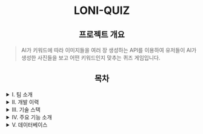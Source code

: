 <!-- 마크다운 작성 시 html 코드와 혼합해서 작성해도 되지만 마크다운 코드와 html코드가 붙지 않게 할 것. -->
<h1 align="center">LONI-QUIZ</h1>

<h2 align="center">프로젝트 개요</h2>

>AI가 키워드에 따라 이미지들을 여러 장 생성하는 API를 이용하여 유저들이 AI가 생성한 사진들을 보고 어떤 키워드인지 맞추는 퀴즈 게임입니다.

<!-- 간략한 개요와 함께 강조되는 이미지를 넣으시오. ex) 로고, 메인화면, 동영상(시연)  // 또는 게임 플레이 방법을 간단히 소개하는 것도 좋습니다.  -->

<h2 align="center">목차</h2>

<details>
  <summary>I. 팀 소개</summary>
  <!-- 할 일은 자신이 한 것을 <td>할 일</td> 내부에 <li></li>를 만들어 입력할 것. -->
  <h2 align="center" id = "I_team">[Palm Tree] Team</h2>
  <img alt="palm tree" src="https://github.com/sarimiro56/Markdown_Test/assets/128454837/463b4910-fa09-4f02-90e7-43554b236058" />  
  <p align="center">※ 프로필 이미지를 누르면 해당 GitHub로 이동합니다! </p>
  <Table align="center">
    <tr>
      <td>Github</td>
      <td>이름</td>
      <td>담당</td>
      <td>구현한 것</td>
    </tr>
    <tr>
      <td>
        <a href="https://github.com/bumjun2" target="_blank">
          <img src="https://github.com/bumjun2.png?size=150" alt="bumjun2's GitHub" />
        </a>
      </td>
      <td>정범준</td>
      <td>Project Manager & Backend</td>
      <td>
        <li>DB 생성</li>
      </td>
    </tr>
    <tr>
      <td>
        <a href="https://github.com/smg0218" target="_blank">
          <img src="https://avatars.githubusercontent.com/u/97341527?v=4" width="150" height="150" alt="Ajeabal's GitHub" />
        </a>
      </td>
      <td>이승한</td>
      <td>Backend</td>
      <td>
        <li>채팅 웹소켓 구현</li>
      </td>
    </tr>
    <tr>
      <td>
        <a href="https://github.com/oyg9731" target="_blank">
          <img src="https://github.com/oyg9731.png?size=150" alt="oyg9731's GitHub" />
        </a>
      </td>
      <td>오영석</td>
      <td>FrontEnd</td>
      <td>
        <li>Main(메인화면)</li>
        <li>GamePage(게임방)</li>
      </td>
    </tr>
    <tr>
      <td>
        <a href="https://github.com/YoungHeeSo" target="_blank">
          <img src="https://github.com/YoungHeeSo.png?size=150" alt="YoungHeeSo's GitHub" />
        </a>
      </td>
      <td>박소영</td>
      <td>FrontEnd</td>
      <td>
        <li>login(로그인)</li>
        <li>Join(회원가입)</li>
        <li>MyPage(사용자 프로필)</li>
      </td>
    </tr>
    <tr>
      <td>
        <a href="https://github.com/sarimiro56" target="_blank">
          <img src="https://github.com/sarimiro56.png?size=150" alt="sarimiro56's GitHub" />
        </a>
      </td>
      <td>태은선</td>
      <td>FrontEnd</td>
      <td>
        <li>Lobby(로비)</li>
      </td>
    </tr>
  </Table>
</details>

<details>
  <summary>II. 개발 이력</summary>
  <h2 align="center">개발 이력</h2>
  <p align="center">
    개발기간: 2024년 01월 15일 ~ 2024년 02월 22일
  </p>
  <!-- 이 곳에 개발 일정 달력을 넣어주세요. -->
</details>

<details>
  <summary>III. 기술 스택</summary>
  <h2 align="center">기술 스택</h2>

  <h3 align="center"> Frontend </h3>
  <p align="center">
    <img alt="Javascript" src="https://img.shields.io/badge/-Javascript-F7DF1E?style=flat-square&logo=javascript&logoColor=white" />
    <img alt="React" src="https://img.shields.io/badge/-React-45b8d8?style=flat-square&logo=react&logoColor=white" />
    <img alt="HTML5" src="https://img.shields.io/badge/-HTML5-E34F26?style=flat-square&logo=html5&logoColor=white" /> 
    <img alt="CSS3" src="https://img.shields.io/badge/-CSS3-157286?style=flat-square&logo=css3&logoColor=white" /> 
    <img alt="Bootstrap" src="https://img.shields.io/badge/-Bootstrap-563D7C?style=flat-square&logo=bootstrap&logoColor=white" />
  </p>

  <h3 align="center"> Backend </h3>
  <p align="center">
    <img alt="NodeJS" src="https://img.shields.io/badge/-NodeJS-43853d?style=flat-square&logo=nodedotjs&logoColor=white" />
    <img alt="Java" src="https://img.shields.io/badge/Java-007396?style=flat&logo=Conda-Forge&logoColor=white" />
  </p>

  <h3 align="center"> DB </h3>
  <p align="center">
    <img alt="MariaDb" src="https://img.shields.io/badge/-MariaDB-003545?style=flat-square&logo=mariadb&logoColor=white" />
    <img alt="AWS" src="https://img.shields.io/badge/AWS-%23FF9900.svg?style=for-the-badge&logo=amazon-aws&logoColor=white" />
  </p>

  <h3 align="center"> Tools </h3>
  <p align="center">
    <img alt="GIT" src="https://img.shields.io/badge/-Git-F05032?style=flat-square&logo=git&logoColor=white" />
    <img alt="GitHub" src="https://img.shields.io/badge/-GitHub-181717?style=flat-square&logo=github&logoColor=white" />
    <img alt="Postman" src="https://img.shields.io/badge/-Postman-FF6C37?style=flat-square&logo=postman&logoColor=white" />
  </p>

  <h3 align="center"> Another </h3>
  <p align="center">
    <img alt="Canva" src="https://img.shields.io/badge/Canva-%2300C4CC.svg?style=for-the-badge&logo=Canva&logoColor=white" />
    <img alt="Figma" src="https://img.shields.io/badge/figma-%23F24E1E.svg?style=for-the-badge&logo=figma&logoColor=white" />
    <img alt="KakaoTalk" src="https://img.shields.io/badge/kakaotalk-ffcd00.svg?style=for-the-badge&logo=kakaotalk&logoColor=000000" />
    <img alt="Discord" src="https://img.shields.io/badge/Discord-%235865F2.svg?style=for-the-badge&logo=discord&logoColor=white" />
  </p>
</details>

<details>
  <summary>IV. 주요 기능 소개</summary>
  <h2 align="center">주요 기능 소개</h2>
  <!-- 설명할 때 요약할 부분은 > 를 이용하여 내용을 강조할 것. -->

- /login (로그인)

> 로그인 화면

  <!-- 사진 첨부 -->
- ? (메인)

> 게임 소개 화면

  <!-- 사진 첨부 -->
- /lobby (게임 로비)

> 게임 방 생성 및 입장 이전 화면

  <!-- 사진 첨부 -->
- ? (게임방)

> 게임 하는 곳

  <!-- 사진 첨부 -->
</details>

<details>
  <summary>V. 데이터베이스</summary>
  <h2 align="center">데이터베이스</h2>
  <!-- DB 테이블 사진 필요. -->
  - DB
</details>